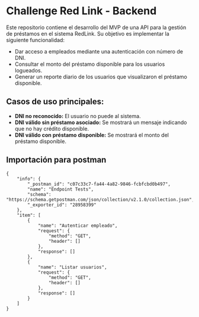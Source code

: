 # Challenge Red Link - Backend

Este repositorio contiene el desarrollo del MVP de una API para la gestión de préstamos en el sistema RedLink. Su objetivo es implementar la siguiente funcionalidad:

- Dar acceso a empleados mediante una autenticación con número de DNI.
- Consultar el monto del préstamo disponible para los usuarios logueados.
- Generar un reporte diario de los usuarios que visualizaron el préstamo disponible.

## Casos de uso principales:

- **DNI no reconocido:** El usuario no puede al sistema.
- **DNI válido sin préstamo asociado:** Se mostrará un mensaje indicando que no hay crédito disponible.
- **DNI válido con préstamo disponible:** Se mostrará el monto del préstamo disponible.

## Importación para postman

```
{
	"info": {
		"_postman_id": "c07c33c7-fa44-4a82-9846-fcbfcbd0b497",
		"name": "Endpoint Tests",
		"schema": "https://schema.getpostman.com/json/collection/v2.1.0/collection.json",
		"_exporter_id": "28958399"
	},
	"item": [
		{
			"name": "Autenticar empleado",
			"request": {
				"method": "GET",
				"header": []
			},
			"response": []
		},
		{
			"name": "Listar usuarios",
			"request": {
				"method": "GET",
				"header": []
			},
			"response": []
		}
	]
}
```

